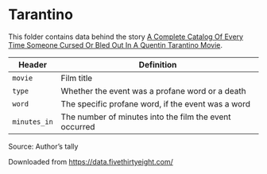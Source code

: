 # Tarantino

This folder contains data behind the story [A Complete Catalog Of Every Time Someone Cursed Or Bled Out In A Quentin Tarantino Movie](http://fivethirtyeight.com/features/complete-catalog-curses-deaths-quentin-tarantino-films).

Header | Definition
---|---------
`movie` | Film title
`type` | Whether the event was a profane word or a death
`word` | The specific profane word, if the event was a word
`minutes_in` | The number of minutes into the film the event occurred


Source: Author’s tally

Downloaded from https://data.fivethirtyeight.com/
